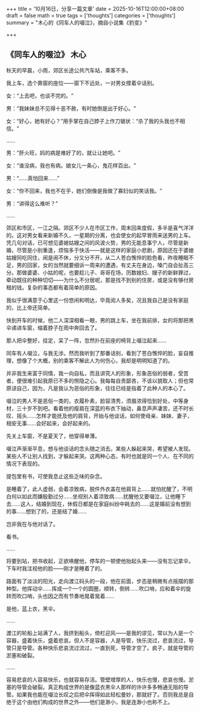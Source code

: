 +++
title = '10月16日，分享一篇文章'
date = 2025-10-16T12:00:00+08:00
draft = false
math = true
tags = ['thoughts']
categories = ['thoughts']
summary = "木心的《同车人的啜泣》，摘自小说集《豹变》"

+++

## 《同车人的啜泣》 木心

秋天的早晨，小雨，郊区长途公共汽车站，乘客不多。

我上车，选个靠窗的座位——窗下不远处，一对男女撑着伞话别。

女：​“上去吧，也谈不完的。​”

男：​“我妹妹总不见得十恶不赦，有时她倒是出于好心。​”

女：​“好心，她有好心？​”用手掌在自己脖子上作刀锯状：​“杀了我的头我也不相信。​”

……

男：​“肝火旺，妈的病是难好了的，就让让她吧。​”

女：​“谁没病，我也有病。娘女儿一条心，鬼花样百出。​”

男：​“……真怕回来……”

女：​“你不回来，我也不在乎，她们倒像是我做了寡妇似的笑话我。​”

男：​“讲得这么难听？​”

……

郊区和市区，一江之隔。郊区不少人在市区工作，周末回来度假，多半是喜气洋洋的。这对男女看来新婚不久，一星期的分离，也会使女的起早冒雨来送男的上车。凭几句对话，已可想见婆媳姑嫂之间的风波火势，男的无能息事宁人，尽管是新婚，尽管是小别重逢，烦恼多于快活——就是这样的家庭小悲剧，原因还在于婆媳姑嫂同吃同住，闹是闹不休，分又分不开。从二人苍白憔悴的脸色看，昨夜睡眠不足，男的回家，女的当然就要细诉一周来的遭遇，有丈夫在身边，嗓门自会扯高三分。那做婆婆、小姑的呢，也要趁儿子、哥哥在场，历数媳妇、嫂子的新鲜罪过，牵动既往的种种切切——为什么不分居呢，那是找不到别的住房，或是没有够付房租的钱。复杂的事态都有着简单的原因。

我似乎很满意于心里这一份悠闲和明达，毕竟阅人多矣，况且我自己是没有家庭的，比上帝还简单。

快到开车的时候，他二人深深相看一眼，男的跳上车，坐在我前排，女的将那把黑伞递进车窗，缩着脖子在雨中奔回去了。

那人把伞整好，挂定，呆了一阵，忽然扑在前座的椅背上啜泣起来……

同车有人啜泣，与我无涉。然而我听到了那番话别，看到了苍白憔悴的脸，妄自推理，想像了个大概，别的乘客不解此人为何伤心，我却是明明知道了的。

并非我生来富于同情，我一向自私，而且讲究人的形象，形象恶俗的弱者，受苦者，便很难引起我原已不多的恻隐之心。我每每自责鄙吝，不该以貌取人；但也常原谅自己，因为，凡是我认为恶俗的形象，往往已经是指着了此种人的本心了。

啜泣的男人不是恶俗一类的，衣履朴素，脸容清秀，须眉浓得恰到好处，中等身材，三十岁不到吧。看着他的瘦肩在深蓝的布衣下抽动，鼻息声声凄苦，还不时长叹、摇头……怎样才能抚及他的肩背，开始与他谈话，如何使母亲、妹妹、妻子，相安无事……会好起来，会好起来的。

先关上车窗，不是夏天了，他穿得单薄。

啜泣声渐渐平息，想与他谈话的念头随之消去。某些人躲起来哭，希望被人发现。某些人不让别人找到，才躲起来哭。这两种心态，有时也就是同一个人、在不同的情况下表现的。

提包里有书，可使我息止这些乏味的杂念。

是睡着了，此人虚弱，会着凉致病，脱件外衣盖在他肩背上……就怕扰醒了，不明白何以如此而嫌殷勤过分……坐视别人着凉致病……扰醒他又要啜泣，让他睡下去……这人，结婚到现在，休假日都是在家庭纠纷中耗去的……这是婚前没有想到的事……想到了的，还是结了婚……

岂非我在与他对话了。

看书。

……

将要到站，把书收起，正欲唤醒他，停车的一顿使他抬起头来——没有忘记拿伞。下车时我注视他的脸——刚才是睡着了的。

路面有了淡淡的阳光，走向渡江码头的一段，他在前面，步态是稍微有点摇摆的那种型。他挥动伞……挥成一个一个的圆圈，顺转，倒转……吹口哨，应和着伞的旋转而吹口哨，头也因之而有节奏地晃着晃着……

是他，蓝上衣，黑伞。

……

渡江的轮船上站满了人，我挤到船头，倚栏迎风——是我的谬见，常以为人是一个容器，盛着快乐，盛着悲哀。但人不是容器，人是导管，快乐流过，悲哀流过，导管只是导管。各种快乐悲哀流过流过，一直到死，导管才空了。疯子，就是导管的淤塞和破裂。

……

容易悲哀的人容易快乐，也就容易存活。管壁增厚的人，快乐也慢，悲哀也慢。淤塞的导管会破裂。真正构成世界的是像蓝衣黑伞人那样的许许多多畅通无阻的导管。如果我也能在啜泣长叹之后把伞挥得如此轻松曼妙，那就好了。否则我总是自绝于这个由他们构成的世界之外——他们是渺小，我是连渺小也称不上。
